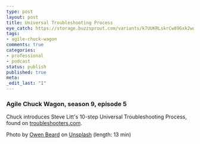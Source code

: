 ```yaml
---
type: post
layout: post
title: Universal Troubleshooting Process
eye_catch: https://storage.buzzsprout.com/variants/k7UUKRLskrCw89Gxk2wd4XZa/8d66eb17bb7d02ca4856ab443a78f2148cafbb129f58a3c81282007c6fe24ff2?.jpg
tags:
- agile-chuck-wagon
comments: true
categories:
- professional
- podcast
status: publish
published: true
meta:
_edit_last: "1"
---
```


### Agile Chuck Wagon, season 9, episode 5

Chuck introduces Steve Litt's 10-step Universal Troubleshooting Process, found on [troubleshooters.com](https://troubleshooters.com).  
  
Photo by [Owen Beard](https://unsplash.com/@owenbeard?utm_source=unsplash&amp;utm_medium=referral&amp;utm_content=creditCopyText) on [Unsplash](https://unsplash.com/s/photos/diagnosis?utm_source=unsplash&amp;utm_medium=referral&amp;utm_content=creditCopyText) (length: 13 min)
